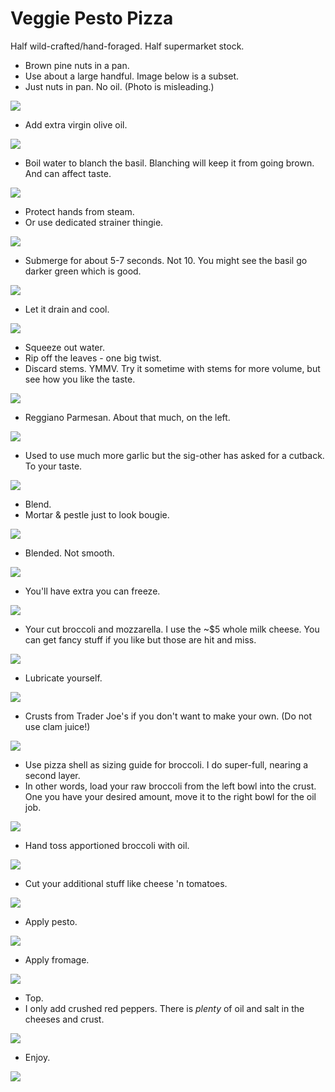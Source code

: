 # Veggie Pesto Pizza

Half wild-crafted/hand-foraged. Half supermarket stock.

- Brown pine nuts in a pan.
- Use about a large handful. Image below is a subset.
- Just nuts in pan. No oil. (Photo is misleading.)

![](01-brown.jpg)

- Add extra virgin olive oil.

![](02-oil.jpg)

- Boil water to blanch the basil.
Blanching will keep it from going brown.
And can affect taste.

![](03-boil.jpg)

- Protect hands from steam.
- Or use dedicated strainer thingie.

![](04-glove.jpg)

- Submerge for about 5-7 seconds. Not 10. You might see the basil go darker green which is good.

![](05-blanch.jpg)

- Let it drain and cool.

![](06-cool.jpg)

- Squeeze out water.
- Rip off the leaves - one big twist.
- Discard stems. YMMV. Try it sometime with stems for more volume, but see how you like the taste.

![](07-discard-stems.jpg)

- Reggiano Parmesan. About that much, on the left.

![](08-cheese.jpg)

- Used to use much more garlic but the sig-other has asked for a cutback. To your taste.

![](09-garlic.jpg)

- Blend.
- Mortar & pestle just to look bougie.

![](10-blend.jpg)

- Blended. Not smooth.

![](11-blended.jpg)

- You'll have extra you can freeze.

![](12-save-for-later.jpg)

- Your cut broccoli and mozzarella. I use the ~$5 whole milk cheese. You can get fancy stuff if you like but those are hit and miss.

![](13-broc-cheese.jpg)

- Lubricate yourself.

![](14-wine.jpg)

- Crusts from Trader Joe's if you don't want to make your own. (Do not use clam juice!)

![](15-crusts.jpg)

- Use pizza shell as sizing guide for broccoli. I do super-full, nearing a second layer.
- In other words, load your raw broccoli from the left bowl into the crust. One you have your desired amount, move it to the right bowl for the oil job.

![](16-size-brocc.jpg)

- Hand toss apportioned broccoli with oil.

![](17-oil-brocc.jpg)

- Cut your additional stuff like cheese 'n tomatoes.

![](18-cheese-tomatoes.jpg)

- Apply pesto.

![](19-apply.jpg)

- Apply fromage.

![](20-cheese.jpg)

- Top.
- I only add crushed red peppers. There is *plenty* of oil and salt in the cheeses and crust.

![](21-top.jpg)

- Enjoy.

![](22-enjoy.jpg)
